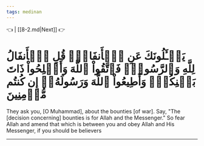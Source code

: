 ```yaml
---
tags: medinan
---
```


👈  | [[8-2.md|Next]] 👉

# يَسۡـَٔلُونَكَ عَنِ ٱلۡأَنفَالِۖ قُلِ ٱلۡأَنفَالُ لِلَّهِ وَٱلرَّسُولِۖ فَٱتَّقُواْ ٱللَّهَ وَأَصۡلِحُواْ ذَاتَ بَيۡنِكُمۡۖ وَأَطِيعُواْ ٱللَّهَ وَرَسُولَهُۥٓ إِن كُنتُم مُّؤۡمِنِينَ

They ask you, [O Muhammad], about the bounties [of war]. Say, "The [decision concerning] bounties is for Allah and the Messenger." So fear Allah and amend that which is between you and obey Allah and His Messenger, if you should be believers

---


